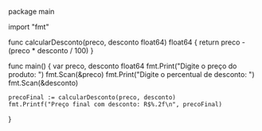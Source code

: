 package main

import "fmt"

func calcularDesconto(preco, desconto float64) float64 {
	return preco - (preco * desconto / 100)
}

func main() {
	var preco, desconto float64
	fmt.Print("Digite o preço do produto: ")
	fmt.Scan(&preco)
	fmt.Print("Digite o percentual de desconto: ")
	fmt.Scan(&desconto)

	precoFinal := calcularDesconto(preco, desconto)
	fmt.Printf("Preço final com desconto: R$%.2f\n", precoFinal)
}
